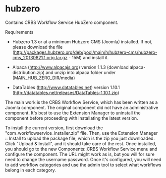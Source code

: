 hubzero
=======

Contains CRBS Workflow Service HubZero component.

Requirements

* Hubzero 1.3 or at a minimum Hubzero CMS (Joomla) installed.  If not, please download the file (http://packages.hubzero.org/deb/pool/main/h/hubzero-cms/hubzero-cms_20130821.1.orig.tar.gz - 15M) and install it.

* Alpaca (http://www.alpacajs.org) version 1.1.3 (download alpaca-distribution.zip) and unzip into alpaca folder under (MAIN_HUB_ZERO_DIR/media)

* DataTables (http://www.datatables.net) version 1.10.1 (http://datatables.net/releases/DataTables-1.10.1.zip)

The main work is the CRBS Workflow Service, which has been written as a Joomla component. The original component did not have an administrative component. It's best to use the Extension Manager to uninstall the component before proceeding with installating the latest version.

To install the current version, first download the "com_workflowservice_installer.zip" file. Then, use the Extension Manager :: Install to upload the package file, which is the zip you just downloaded. Click "Upload & Install", and it should take care of the rest. Once installed, you should go to the new Components::CRBS Workflow Service menu and configure the component. The URL might work as is, but you will for sure need to change the username:password. Once it's configured, you will need to add workflow categories and use the admin tool to select what workflows belong in each category.
